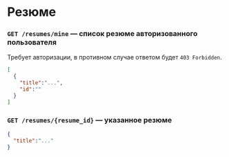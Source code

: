 # Резюме

### `GET /resumes/mine` — список резюме авторизованного пользователя
Требует авторизации, в противном случае ответом будет `403 Forbidden`.
```json
[
  {
    "title":"...",
    "id":""
  }
]
```

### `GET /resumes/{resume_id}` — указанное резюме
```json
{
  "title":"..."
}
```
